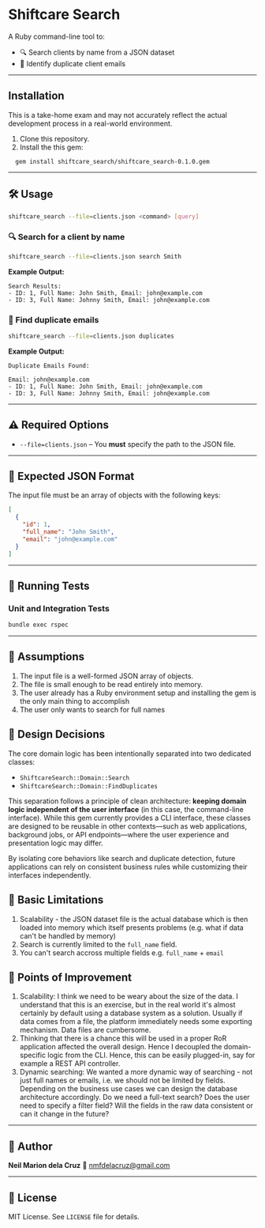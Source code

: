 # Shiftcare Search

A Ruby command-line tool to:

- 🔍 Search clients by name from a JSON dataset  
- 📑 Identify duplicate client emails

---

## Installation

This is a take-home exam and may not accurately reflect the actual development process in a real-world environment.

1. Clone this repository.
2. Install the this gem:
```
  gem install shiftcare_search/shiftcare_search-0.1.0.gem
```

---

## 🛠 Usage

```bash
shiftcare_search --file=clients.json <command> [query]
```

### 🔍 Search for a client by name

```bash
shiftcare_search --file=clients.json search Smith
```

**Example Output:**

```
Search Results:
- ID: 1, Full Name: John Smith, Email: john@example.com
- ID: 3, Full Name: Johnny Smith, Email: john@example.com
```

### 📑 Find duplicate emails

```bash
shiftcare_search --file=clients.json duplicates
```

**Example Output:**

```
Duplicate Emails Found:

Email: john@example.com
- ID: 1, Full Name: John Smith, Email: john@example.com
- ID: 3, Full Name: Johnny Smith, Email: john@example.com
```

---

## ⚠️ Required Options

- `--file=clients.json` – You **must** specify the path to the JSON file.

---

## 📁 Expected JSON Format

The input file must be an array of objects with the following keys:

```json
[
  {
    "id": 1,
    "full_name": "John Smith",
    "email": "john@example.com"
  }
]
```

---

## 🧪 Running Tests

### Unit and Integration Tests

```bash
bundle exec rspec
```

---

## 🧠 Assumptions

1. The input file is a well-formed JSON array of objects.
2. The file is small enough to be read entirely into memory.
3. The user already has a Ruby environment setup and installing the gem is the only main thing to accomplish
4. The user only wants to search for full names

## 🧠 Design Decisions

The core domain logic has been intentionally separated into two dedicated classes:

- `ShiftcareSearch::Domain::Search`
- `ShiftcareSearch::Domain::FindDuplicates`

This separation follows a principle of clean architecture: **keeping domain logic independent of the user interface** (in this case, the command-line interface). While this gem currently provides a CLI interface, these classes are designed to be reusable in other contexts—such as web applications, background jobs, or API endpoints—where the user experience and presentation logic may differ.

By isolating core behaviors like search and duplicate detection, future applications can rely on consistent business rules while customizing their interfaces independently.

## 🧠 Basic Limitations

1. Scalability - the JSON dataset file is the actual database which is then loaded into memory which itself presents problems (e.g. what if data can't be handled by memory)
2. Search is currently limited to the `full_name` field.
3. You can't search accross multiple fields e.g. `full_name` + `email`

## 🧠 Points of Improvement

1. Scalability: I think we need to be weary about the size of the data. I understand that this is an exercise, but in the real world it's almost certainly by default using a database system as a solution. Usually if data comes from a file, the platform immediately needs some exporting mechanism. Data files are cumbersome.
2. Thinking that there is a chance this will be used in a proper RoR application affected the overall design. Hence I decoupled the domain-specific logic from the CLI. Hence, this can be easily plugged-in, say for example a REST API controller.
3. Dynamic searching: We wanted a more dynamic way of searching - not just full names or emails, i.e. we should not be limited by fields. Depending on the business use cases we can design the database architecture accordingly. Do we need a full-text search? Does the user need to specify a filter field? Will the fields in the raw data consistent or can it change in the future?

---

## 👤 Author

**Neil Marion dela Cruz**
📧 nmfdelacruz@gmail.com

---

## 📄 License

MIT License. See `LICENSE` file for details.
